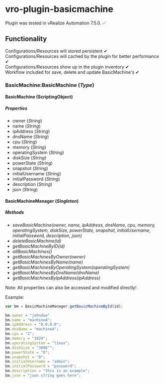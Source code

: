 # vro-plugin-basicmachine

Plugin was tested in vRealize Automation 7.5.0. ✅

## Functionality
Configurations/Resources will stored persistent ✔ <br/>
Configurations/Resources will cached by the plugin for better performance ✔ <br/>
Configurations/Resources show up in the plugin inventory ✔ <br/>
Workflow included for save, delete and update BasicMachine's ✔ <br/>

### BasicMachine:BasicMachine (*Type*)

#### BasicMachine (ScriptingObject)

##### Properties
* owner (*String*)
* name (*String*)
* ipAddress (*String*)
* dnsName (*String*)
* cpu (*String*)
* memory (*String*)
* operatingSystem (*String*)
* diskSize (*String*)
* powerState (*String*)
* snapshot (*String*)
* initialUsername (*String*)
* initialPassword (*String*)
* description (*String*)
* json (*String*)

#### BasicMachineManager (*Singleton*)

##### Methods
* *saveBasicMachine(owner, name, ipAddress, dnsName, cpu, memory, operatingSystem, diskSize, powerState, snapshot, initialUsername, initialPassword, description, json)*
* *deleteBasicMachine(id)*
* *getBasicMachineByID(id)*
* *allBasicMachines()*
* *getBasicMachinesByOwner(owner)*
* *getBasicMachinesByName(name)*
* *getBasicMachinesByOperatingSystem(operatingSystem)*
* *getBasicMachinesByDnsName(dnsName)*
* *getBasicMachinesByIpAddress(ipAddress)*

Note: All properties can also be accessed and modified directly!

Example:
```javascript
var bm = BasicMachineManager.getBasicMachineById(id);

bm.owner = "johndoe"
bm.name = "machineA";
bm.ipAddress = "0.0.0.0";
bm.dnsName = "machineA";
bm.cpu = "2";
bm.memory = "1024";
bm.operatingSystem = "linux";
bm.diskSize = "3096"";
bm.powerState = "0";
bm.snapshot = "0";
bm.initialUsername = "admin";
bm.initialPassword = "password";
bm.description = "this is an example";
bm.json = "json string goes here";
```
